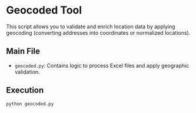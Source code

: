 # Geocoded Tool

This script allows you to validate and enrich location data by applying geocoding (converting addresses into coordinates or normalized locations).

## Main File
- `geocoded.py`: Contains logic to process Excel files and apply geographic validation.

## Execution
```bash
python geocoded.py
```